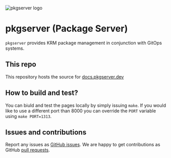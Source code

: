 ![pkgserver logo](https://docs.pkgserver.dev/assets/logos/Pkgserver-logo-100x123.png)

# pkgserver  (Package Server)

`pkgserver` provides KRM package management in conjunction with GitOps systems.

## This repo

This repository hosts the source for [docs.pkgserver.dev](https://docs.pkgserver.dev)

## How to build and test?

You can biuld and test the pages locally by simply issuing `make`. If you would like to use a different port than 8000
you can override the `PORT` variable using `make PORT=1313`.

## Issues and contributions

Report any issues as [GitHub issues](https://github.com/pkgserver-dev/docs/issues). We are happy to get contributions as GitHub
[pull requests](https://github.com/pkgserver-dev/docs/pulls). 